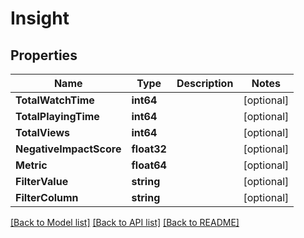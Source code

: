 # Insight

## Properties
Name | Type | Description | Notes
------------ | ------------- | ------------- | -------------
**TotalWatchTime** | **int64** |  | [optional] 
**TotalPlayingTime** | **int64** |  | [optional] 
**TotalViews** | **int64** |  | [optional] 
**NegativeImpactScore** | **float32** |  | [optional] 
**Metric** | **float64** |  | [optional] 
**FilterValue** | **string** |  | [optional] 
**FilterColumn** | **string** |  | [optional] 

[[Back to Model list]](../README.md#documentation-for-models) [[Back to API list]](../README.md#documentation-for-api-endpoints) [[Back to README]](../README.md)



